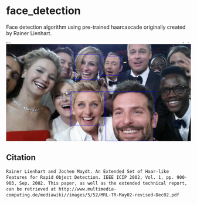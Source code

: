 # face_detection
Face detection algorithm using pre-trained haarcascade originally created by Rainer Lienhart. 

![face_detection](Detected_degeneres.JPG)

## Citation
	Rainer Lienhart and Jochen Maydt. An Extended Set of Haar-like Features for Rapid Object Detection. IEEE ICIP 2002, Vol. 1, pp. 900-903, Sep. 2002. This paper, as well as the extended technical report, can be retrieved at http://www.multimedia-computing.de/mediawiki//images/5/52/MRL-TR-May02-revised-Dec02.pdf
